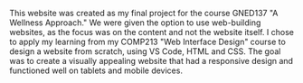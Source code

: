 This website was created as my final project for the course GNED137 "A Wellness Approach." We were given the option to use web-building websites, as the focus was on the content and not the website itself. I chose to apply my learning from my COMP213 "Web Interface Design" course to design a website from scratch, using VS Code, HTML and CSS. The goal was to create a visually appealing website that had a responsive design and functioned well on tablets and mobile devices. 
